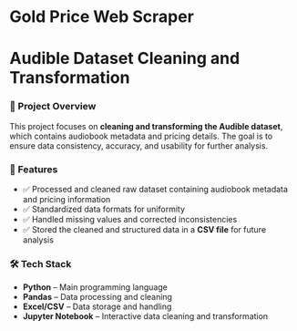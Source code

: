 # Gold Price Web Scraper
# Audible Dataset Cleaning and Transformation

### 📌 Project Overview
This project focuses on **cleaning and transforming the Audible dataset**, which contains audiobook metadata and pricing details. The goal is to ensure data consistency, accuracy, and usability for further analysis.

### 🚀 Features
- ✅ Processed and cleaned raw dataset containing audiobook metadata and pricing information  
- ✅ Standardized data formats for uniformity  
- ✅ Handled missing values and corrected inconsistencies  
- ✅ Stored the cleaned and structured data in a **CSV file** for future analysis  

### 🛠️ Tech Stack
- **Python** – Main programming language
- **Pandas** – Data processing and cleaning
- **Excel/CSV** – Data storage and handling
- **Jupyter Notebook** – Interactive data cleaning and transformation
